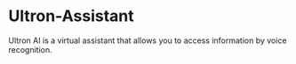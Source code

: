 # Ultron-Assistant
Ultron AI is a virtual assistant that allows you to access information by voice recognition.
